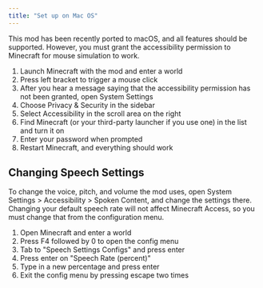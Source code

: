 ```yaml
---
title: "Set up on Mac OS"
---
```


This mod has been recently ported to macOS, and all features should be supported. However, you must grant the accessibility permission to Minecraft for mouse simulation to work.

1. Launch Minecraft with the mod and enter a world
2. Press left bracket to trigger a mouse click
3. After you hear a message saying that the accessibility permission has not been granted, open System Settings
4. Choose Privacy & Security in the sidebar
5. Select Accessibility in the scroll area on the right
6. Find Minecraft (or your third-party launcher if you use one) in the list and turn it on
7. Enter your password when prompted
8. Restart Minecraft, and everything should work

## Changing Speech Settings

To change the voice, pitch, and volume the mod uses, open System Settings > Accessibility > Spoken Content, and change the settings there. Changing your default speech rate will not affect Minecraft Access, so you must change that from the configuration menu.

1. Open Minecraft and enter a world
2. Press F4 followed by 0 to open the config menu
3. Tab to "Speech Settings Configs" and press enter
4. Press enter on "Speech Rate (percent)"
5. Type in a new percentage and press enter
6. Exit the config menu by pressing escape two times
